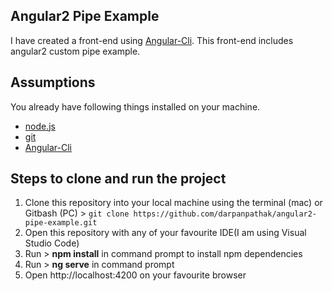 ## Angular2 Pipe Example 
I have created a front-end using [Angular-Cli](https://cli.angular.io/). This front-end includes angular2 custom pipe example.  

## Assumptions
You already have following things installed on your machine.

- [node.js](http://nodejs.org/)
- [git](http://git-scm.com/)
- [Angular-Cli](https://cli.angular.io/)
  
## Steps to clone and run the project
1. Clone this repository into your local machine using the terminal (mac) or Gitbash (PC) > `git clone https://github.com/darpanpathak/angular2-pipe-example.git`
2. Open this repository with any of your favourite IDE(I am using Visual Studio Code)
3. Run > **npm install** in command prompt to install npm dependencies 
4. Run > **ng serve** in command prompt 
5. Open http://localhost:4200 on your favourite browser
 
